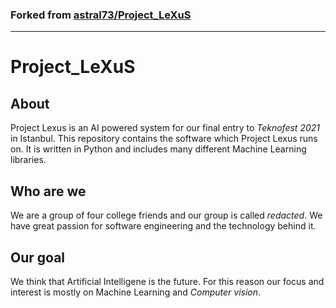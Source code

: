 ### Forked from [astral73/Project_LeXuS](https://github.com/astral73/Project_LeXuS)
----

# Project_LeXuS

## About
Project Lexus is an AI powered system for our final entry to *Teknofest 2021* in Istanbul.
This repository contains the software which Project Lexus runs on. It is written in Python 
and includes many different Machine Learning libraries. 

## Who are we
We are a group of four college friends and our group is called _redacted_. 
We have great passion for software engineering and the technology behind it.
## Our goal
We think that Artificial Intelligene is the future. For this reason our focus 
and interest is mostly on Machine Learning and *Computer vision*.

